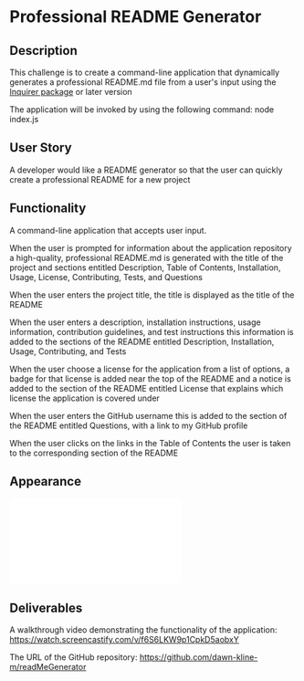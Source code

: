 # Professional README Generator

## Description

This challenge is to create a command-line application that dynamically generates a professional README.md file from a user's input using the [Inquirer package](https://www.npmjs.com/package/inquirer/v/8.2.4) or later version

The application will be invoked by using the following command:  node index.js    

## User Story

A developer would like a README generator so that the user can quickly create a professional README for a new project

## Functionality

A command-line application that accepts user input.

When the user is prompted for information about the application repository a high-quality, professional README.md is generated with the title of the project and sections entitled Description, Table of Contents, Installation, Usage, License, Contributing, Tests, and Questions

When the user enters the project title, the title is displayed as the title of the README

When the user enters a description, installation instructions, usage information, contribution guidelines, and test instructions this information is added to the sections of the README entitled Description, Installation, Usage, Contributing, and Tests

When the user choose a license for the application from a list of options, a badge for that license is added near the top of the README and a notice is added to the section of the README entitled License that explains which license the application is covered under

When the user enters the GitHub username this is added to the section of the README entitled Questions, with a link to my GitHub profile

When the user clicks on the links in the Table of Contents the user is taken to the corresponding section of the README

## Appearance

![This is a sample README generated](./SampleREADME.md)

## Deliverables

A walkthrough video demonstrating the functionality of the application:   
https://watch.screencastify.com/v/f6S6LKW9p1CpkD5aobxY

The URL of the GitHub repository:  https://github.com/dawn-kline-m/readMeGenerator